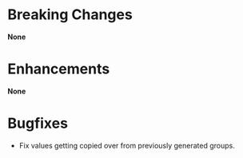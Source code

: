 # Breaking Changes

**None**

# Enhancements

**None**

# Bugfixes

- Fix values getting copied over from previously generated groups.